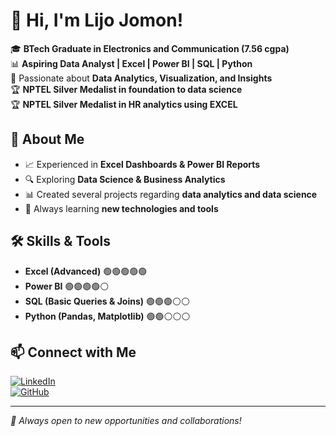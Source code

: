 # 👋 Hi, I'm Lijo Jomon! 

🎓 **BTech Graduate in Electronics and Communication (7.56 cgpa)**  
📊 **Aspiring Data Analyst | Excel | Power BI | SQL | Python**  
🎯 Passionate about **Data Analytics, Visualization, and Insights**  
🏆 **NPTEL Silver Medalist in foundation to data science**  
🏆 **NPTEL Silver Medalist in HR analytics using EXCEL** 

## 🔹 About Me
- 📈 Experienced in **Excel Dashboards & Power BI Reports**
- 🔍 Exploring **Data Science & Business Analytics**
- 📊 Created several projects regarding **data analytics and data science**
- 📖 Always learning **new technologies and tools**  

## 🛠️ Skills & Tools
- **Excel (Advanced)** 🟢🟢🟢🟢🟢  
- **Power BI** 🟢🟢🟢🟢⚪  
- **SQL (Basic Queries & Joins)** 🟢🟢🟢⚪⚪  
- **Python (Pandas, Matplotlib)** 🟢🟢⚪⚪⚪  

## 📫 Connect with Me
[![LinkedIn](https://img.shields.io/badge/LinkedIn-Profile-blue?style=flat&logo=linkedin)](https://www.linkedin.com/in/lijo-jomon)  
[![GitHub](https://img.shields.io/badge/GitHub-Portfolio-black?style=flat&logo=github)](https://github.com/LIJOpi)  

---  
_📌 Always open to new opportunities and collaborations!_

